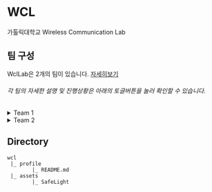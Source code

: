 # WCL
가톨릭대학교 Wireless Communication Lab


## 팀 구성
WclLab은 2개의 팀이 있습니다. [자세히보기](https://github.com/orgs/WclLab/teams)
###### *각 팀의 자세한 설명 및 진행상황은 아래의 토글버튼을 눌러 확인할 수 있습니다.*


<details><summary>Team 1</summary>

# Team 1 : SafeLight
## About
시각장애인 용 안전 소프트웨어 압버튼을 개발합니다.

## Members

|name|role|github|email|
|----|------|-----|-----|
|**차승연**|`팀장`  `BSP Developer`|[tmddusCha](https://github.com/tmddusCha)|<ckatd9146@naver.com>|
|**천다은**|`BSP Developer`|[cde-1234](https://github.com/cde-1234)|<daeun0630@naver.com>|
|**한영찬**|`Application Developer`|[hanmango-o](https://github.com/hanmango-o)|<hantalk98@gmail.com>|
## Links
### [SafeLight Repository](https://github.com/WclLab/SafeLight)
### [UI/UX Figma](https://www.figma.com/file/6sNevVocO9DDmrjzkIFQTW/SafeLight?node-id=0%3A1)
### [일정 및 프로젝트 관리](https://github.com/orgs/WclLab/projects/2)
### [구글 드라이브] (https://drive.google.com/drive/folders/129xTpXt1-EKttseUMbPFHT52BSzurAvr?usp=sharing)

#### 

---

</details>

<details><summary>Team 2</summary>

# Team 2
## About


## Members

|name|role|github|
|----|------|-----|
|**임유향**|`BSP Developer`|[Youhyang](https://github.com/Youhyang)|
|**박서영**|`BSP Developer`|[lisa020519](https://github.com/lisa020519)|
## Links


</details>

## Directory
```
wcl
 |_ profile
        |_ README.md
 |_ assets
        |_ SafeLight
```
